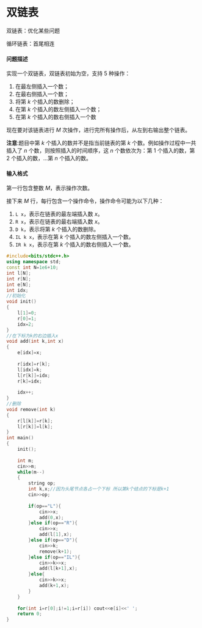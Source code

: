 # 双链表

双链表：优化某些问题

循环链表：首尾相连

#### 问题描述

实现一个双链表，双链表初始为空，支持 $5$ 种操作：

1. 在最左侧插入一个数；
2. 在最右侧插入一个数；
3. 将第 $k$ 个插入的数删除；
4. 在第 $k$ 个插入的数左侧插入一个数；
5. 在第 $k$ 个插入的数右侧插入一个数

现在要对该链表进行 $M$ 次操作，进行完所有操作后，从左到右输出整个链表。

**注意**:题目中第 $k$ 个插入的数并不是指当前链表的第 $k$ 个数。例如操作过程中一共插入了 $n$ 个数，则按照插入的时间顺序，这 $n$ 个数依次为：第 $1$ 个插入的数，第 $2$ 个插入的数，…第 $n$ 个插入的数。

#### 输入格式

第一行包含整数 $M$，表示操作次数。

接下来 $M$ 行，每行包含一个操作命令，操作命令可能为以下几种：

1. `L x`，表示在链表的最左端插入数 $x$。
2. `R x`，表示在链表的最右端插入数 $x$。
3. `D k`，表示将第 $k$ 个插入的数删除。
4. `IL k x`，表示在第 $k$ 个插入的数左侧插入一个数。
5. `IR k x`，表示在第 $k$ 个插入的数右侧插入一个数。

```c++
#include<bits/stdc++.h>
using namespace std;
const int N=1e6+10;
int l[N];
int r[N];
int e[N];
int idx;
//初始化
void init()
{
    l[1]=0;
    r[0]=1;
    idx=2;
}
//在下标为k的右边插入x
void add(int k,int x)
{
    e[idx]=x;
    
    r[idx]=r[k];
    l[idx]=k;
    l[r[k]]=idx;
    r[k]=idx;
    
    idx++;
}
//删除
void remove(int k)
{
    r[l[k]]=r[k];
    l[r[k]]=l[k];
}
int main()
{
    init();
    
    int m;
    cin>>m;
    while(m--)
    {
    	string op;
        int k,x;//因为头尾节点各占一个下标 所以第k个结点的下标是k+1
        cin>>op;
        
        if(op=="L"){
            cin>>x;
            add(0,x);
        }else if(op=="R"){
            cin>>x;
            add(l[1],x);
        }else if(op=="D"){
            cin>>k;
            remove(k+1);
        }else if(op=="IL"){
            cin>>k>>x;
            add(l[k+1],x);
        }else{
            cin>>k>>x;
            add(k+1,x);
        }
    }
    
    for(int i=r[0];i!=1;i=r[i]) cout<<e[i]<<' ';
    return 0;
}
```

